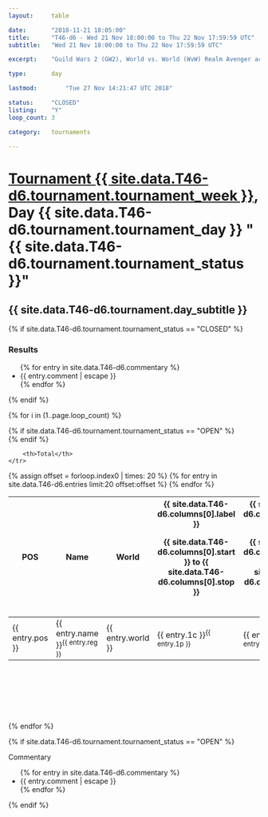 ```yaml
---
layout: 	table

date: 		"2018-11-21 18:05:00"
title: 		"T46-d6 - Wed 21 Nov 18:00:00 to Thu 22 Nov 17:59:59 UTC"
subtitle: 	"Wed 21 Nov 18:00:00 to Thu 22 Nov 17:59:59 UTC"

excerpt:    "Guild Wars 2 (GW2), World vs. World (WvW) Realm Avenger achivement Tournament. \"Every Kill Counts\""

type:       day

lastmod: 		"Tue 27 Nov 14:21:47 UTC 2018"

status:     "CLOSED"
listing:    "Y"
loop_count: 3

category: 	tournaments

---
```

<div class="table_header">
    <h1><a href="{{ site.data.T46-d6.tournament.week_url }}">Tournament {{ site.data.T46-d6.tournament.tournament_week }}</a>, Day {{ site.data.T46-d6.tournament.tournament_day }} "{{ site.data.T46-d6.tournament.tournament_status }}"</h1>
    <h2>{{ site.data.T46-d6.tournament.day_subtitle }}</h2> 
</div>

{% if site.data.T46-d6.tournament.tournament_status == "CLOSED" %} 
<div class="commentary">
  <h3>Results</h3>
  <ul>
    {% for entry in site.data.T46-d6.commentary %}
    <li class="commentary_list">{{ entry.comment | escape }}</li>
    {% endfor %}
  </ul>
</div>
{% endif %}


{% for i in (1..page.loop_count) %}

{% if site.data.T46-d6.tournament.tournament_status == "OPEN" %} 
<br>
{% endif %}

<table class="day_table">
  <colgroup>
    <col style="width:18px">
    <col style="width:55px">
    <col style="width:55px">
    <col style="width:12px">
    <col style="width:12px">
    <col style="width:12px">
    <col style="width:12px">
    <col style="width:12px">
    <col style="width:12px">
    <col style="width:12px">
    <col style="width:12px">
    <col style="width:12px">
    <col style="width:12px">
    <col style="width:12px">
    <col style="width:12px">
    <col style="width:12px">
    <col style="width:12px">
    <col style="width:12px">
    <col style="width:12px">
    <col style="width:12px">
    <col style="width:12px">
    <col style="width:12px">
    <col style="width:12px">
    <col style="width:12px">
    <col style="width:12px">
    <col style="width:12px">
    <col style="width:12px">
    <col style="width:18px">
  </colgroup>  
  <thead>
    <tr>
        <th>POS</th>
        <th class="AlignLeft">Name</th>
        <th class="AlignLeft">World</th>

<th><div class="label">{{ site.data.T46-d6.columns[0].label }}<p class="onhover">{{ site.data.T46-d6.columns[0].start }} to {{ site.data.T46-d6.columns[0].stop }}</p></div>​</th>
<th><div class="label">{{ site.data.T46-d6.columns[1].label }}<p class="onhover">{{ site.data.T46-d6.columns[1].start }} to {{ site.data.T46-d6.columns[1].stop }}</p></div>​</th>
<th><div class="label">{{ site.data.T46-d6.columns[2].label }}<p class="onhover">{{ site.data.T46-d6.columns[2].start }} to {{ site.data.T46-d6.columns[2].stop }}</p></div>​</th>
<th><div class="label">{{ site.data.T46-d6.columns[3].label }}<p class="onhover">{{ site.data.T46-d6.columns[3].start }} to {{ site.data.T46-d6.columns[3].stop }}</p></div>​</th>
<th><div class="label">{{ site.data.T46-d6.columns[4].label }}<p class="onhover">{{ site.data.T46-d6.columns[4].start }} to {{ site.data.T46-d6.columns[4].stop }}</p></div>​</th>
<th><div class="label">{{ site.data.T46-d6.columns[5].label }}<p class="onhover">{{ site.data.T46-d6.columns[5].start }} to {{ site.data.T46-d6.columns[5].stop }}</p></div>​</th>
<th><div class="label">{{ site.data.T46-d6.columns[6].label }}<p class="onhover">{{ site.data.T46-d6.columns[6].start }} to {{ site.data.T46-d6.columns[6].stop }}</p></div>​</th>
<th><div class="label">{{ site.data.T46-d6.columns[7].label }}<p class="onhover">{{ site.data.T46-d6.columns[7].start }} to {{ site.data.T46-d6.columns[7].stop }}</p></div>​</th>
<th><div class="label">{{ site.data.T46-d6.columns[8].label }}<p class="onhover">{{ site.data.T46-d6.columns[8].start }} to {{ site.data.T46-d6.columns[8].stop }}</p></div>​</th>
<th><div class="label">{{ site.data.T46-d6.columns[9].label }}<p class="onhover">{{ site.data.T46-d6.columns[9].start }} to {{ site.data.T46-d6.columns[9].stop }}</p></div>​</th>
<th><div class="label">{{ site.data.T46-d6.columns[10].label }}<p class="onhover">{{ site.data.T46-d6.columns[10].start }} to {{ site.data.T46-d6.columns[10].stop }}</p></div>​</th>

<th><div class="label">{{ site.data.T46-d6.columns[11].label }}<p class="onhover">{{ site.data.T46-d6.columns[11].start }} to {{ site.data.T46-d6.columns[11].stop }}</p></div>​</th>
<th><div class="label">{{ site.data.T46-d6.columns[12].label }}<p class="onhover">{{ site.data.T46-d6.columns[12].start }} to {{ site.data.T46-d6.columns[12].stop }}</p></div>​</th>
<th><div class="label">{{ site.data.T46-d6.columns[13].label }}<p class="onhover">{{ site.data.T46-d6.columns[13].start }} to {{ site.data.T46-d6.columns[13].stop }}</p></div>​</th>
<th><div class="label">{{ site.data.T46-d6.columns[14].label }}<p class="onhover">{{ site.data.T46-d6.columns[14].start }} to {{ site.data.T46-d6.columns[14].stop }}</p></div>​</th>
<th><div class="label">{{ site.data.T46-d6.columns[15].label }}<p class="onhover">{{ site.data.T46-d6.columns[15].start }} to {{ site.data.T46-d6.columns[15].stop }}</p></div>​</th>
<th><div class="label">{{ site.data.T46-d6.columns[16].label }}<p class="onhover">{{ site.data.T46-d6.columns[16].start }} to {{ site.data.T46-d6.columns[16].stop }}</p></div>​</th>
<th><div class="label">{{ site.data.T46-d6.columns[17].label }}<p class="onhover">{{ site.data.T46-d6.columns[17].start }} to {{ site.data.T46-d6.columns[17].stop }}</p></div>​</th>
<th><div class="label">{{ site.data.T46-d6.columns[18].label }}<p class="onhover">{{ site.data.T46-d6.columns[18].start }} to {{ site.data.T46-d6.columns[18].stop }}</p></div>​</th>
<th><div class="label">{{ site.data.T46-d6.columns[19].label }}<p class="onhover">{{ site.data.T46-d6.columns[19].start }} to {{ site.data.T46-d6.columns[19].stop }}</p></div>​</th>
<th><div class="label">{{ site.data.T46-d6.columns[20].label }}<p class="onhover">{{ site.data.T46-d6.columns[20].start }} to {{ site.data.T46-d6.columns[20].stop }}</p></div>​</th>

<th><div class="label">{{ site.data.T46-d6.columns[21].label }}<p class="onhover">{{ site.data.T46-d6.columns[21].start }} to {{ site.data.T46-d6.columns[21].stop }}</p></div>​</th>
<th><div class="label">{{ site.data.T46-d6.columns[22].label }}<p class="onhover">{{ site.data.T46-d6.columns[22].start }} to {{ site.data.T46-d6.columns[22].stop }}</p></div>​</th>
<th><div class="label">{{ site.data.T46-d6.columns[23].label }}<p class="onhover">{{ site.data.T46-d6.columns[23].start }} to {{ site.data.T46-d6.columns[23].stop }}</p></div>​</th>

        <th>Total</th>
    </tr>
  </thead>
  {% assign offset = forloop.index0 | times: 20 %}
<tbody>
{% for entry in site.data.T46-d6.entries limit:20 offset:offset %}
  <tr>
    <td class="pl{{ entry.pos }}">{{ entry.pos }}</td>
    <td class="AlignLeft">{{ entry.name }}<sup>{{ entry.reg }}</sup></td>
    <td class="AlignLeft">{{ entry.world }}</td>
    <td class="pl{{ entry.1p }}">{{ entry.1c }}<sup>{{ entry.1p }}</sup></td>
    <td class="pl{{ entry.2p }}">{{ entry.2c }}<sup>{{ entry.2p }}</sup></td>
    <td class="pl{{ entry.3p }}">{{ entry.3c }}<sup>{{ entry.3p }}</sup></td>
    <td class="pl{{ entry.4p }}">{{ entry.4c }}<sup>{{ entry.4p }}</sup></td>
    <td class="pl{{ entry.5p }}">{{ entry.5c }}<sup>{{ entry.5p }}</sup></td>
    <td class="pl{{ entry.6p }}">{{ entry.6c }}<sup>{{ entry.6p }}</sup></td>
    <td class="pl{{ entry.7p }}">{{ entry.7c }}<sup>{{ entry.7p }}</sup></td>
    <td class="pl{{ entry.8p }}">{{ entry.8c }}<sup>{{ entry.8p }}</sup></td>
    <td class="pl{{ entry.9p }}">{{ entry.9c }}<sup>{{ entry.9p }}</sup></td>
    <td class="pl{{ entry.10p }}">{{ entry.10c }}<sup>{{ entry.10p }}</sup></td>
    <td class="pl{{ entry.11p }}">{{ entry.11c }}<sup>{{ entry.11p }}</sup></td>
    <td class="pl{{ entry.12p }}">{{ entry.12c }}<sup>{{ entry.12p }}</sup></td>
    <td class="pl{{ entry.13p }}">{{ entry.13c }}<sup>{{ entry.13p }}</sup></td>
    <td class="pl{{ entry.14p }}">{{ entry.14c }}<sup>{{ entry.14p }}</sup></td>
    <td class="pl{{ entry.15p }}">{{ entry.15c }}<sup>{{ entry.15p }}</sup></td>
    <td class="pl{{ entry.16p }}">{{ entry.16c }}<sup>{{ entry.16p }}</sup></td>
    <td class="pl{{ entry.17p }}">{{ entry.17c }}<sup>{{ entry.17p }}</sup></td>
    <td class="pl{{ entry.18p }}">{{ entry.18c }}<sup>{{ entry.18p }}</sup></td>
    <td class="pl{{ entry.19p }}">{{ entry.19c }}<sup>{{ entry.19p }}</sup></td>
    <td class="pl{{ entry.20p }}">{{ entry.20c }}<sup>{{ entry.20p }}</sup></td>
    <td class="pl{{ entry.21p }}">{{ entry.21c }}<sup>{{ entry.21p }}</sup></td>
    <td class="pl{{ entry.22p }}">{{ entry.22c }}<sup>{{ entry.22p }}</sup></td>
    <td class="pl{{ entry.23p }}">{{ entry.23c }}<sup>{{ entry.23p }}</sup></td>
    <td class="pl{{ entry.24p }}">{{ entry.24c }}<sup>{{ entry.24p }}</sup></td>
    <td>{{ entry.total }}</td>
  </tr>
{% endfor %}  
</tbody>
</table>
<div class="leaderboard">
  <script async src="//pagead2.googlesyndication.com/pagead/js/adsbygoogle.js"></script>
  <!-- 728x90 -->
  <ins class="adsbygoogle"
       style="display:inline-block;width:728px;height:90px"
       data-ad-client="ca-pub-3274917281288240"
       data-ad-slot="3870538733"></ins>
  <script>
  (adsbygoogle = window.adsbygoogle || []).push({});
  </script>    
</div>
<br />
{% endfor %}

{% if site.data.T46-d6.tournament.tournament_status == "OPEN" %} 
<div class="commentary">
  <span class="commentary_title">Commentary</span>
  <ul>
    {% for entry in site.data.T46-d6.commentary %}
    <li class="commentary_list">{{ entry.comment | escape }}</li>
    {% endfor %}
  </ul>
</div>
{% endif %}



